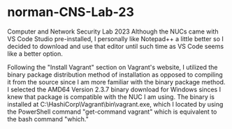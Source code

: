 # norman-CNS-Lab-23
Computer and Network Security Lab 2023
Although the NUCs came with VS Code Studio pre-installed, I personally like Notepad++ a little better 
so I decided to download and use that editor until such time as VS Code seems like a better option.

Following the "Install Vagrant" section on Vagrant's website, I utilized the binary package distribution
method of installation as opposed to compiling it from the source since I am more familiar with the binary
package method. I selected the AMD64 Version 2.3.7 binary download for Windows sinces I knew that package
is compatible with the NUC I am using. The binary is installed at C:\HashiCorp\Vagrant\bin\vagrant.exe, 
which I located by using the PowerShell command "get-command vagrant" which is equivalent to the bash
command "which."
